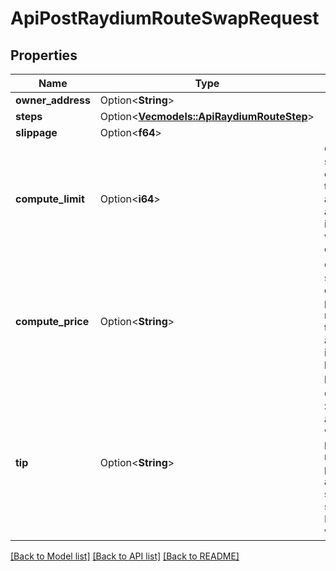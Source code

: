 # ApiPostRaydiumRouteSwapRequest

## Properties

Name | Type | Description | Notes
------------ | ------------- | ------------- | -------------
**owner_address** | Option<**String**> |  | [optional]
**steps** | Option<[**Vec<models::ApiRaydiumRouteStep>**](apiRaydiumRouteStep.md)> |  | [optional]
**slippage** | Option<**f64**> |  | [optional]
**compute_limit** | Option<**i64**> | Optional: specifies total compute limit to be allocated for all instructions within the created tx | [optional]
**compute_price** | Option<**String**> | Optional: specifies compute price in microlamports to be included as a part of instruction, known as priority fee | [optional]
**tip** | Option<**String**> | Optional: Specifies a tip amount that will be used to pay for front-running protection and/or bundle submission services. Minimum value is 1025 | [optional]

[[Back to Model list]](../README.md#documentation-for-models) [[Back to API list]](../README.md#documentation-for-api-endpoints) [[Back to README]](../README.md)



